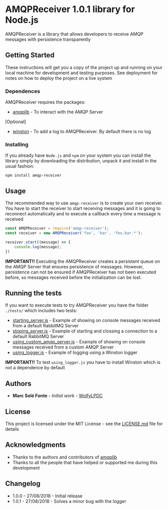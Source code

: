 # AMQPReceiver 1.0.1 library for Node.js

AMQPReceiver is a library that allows developers to receive AMQP messages with persistence transparently

## Getting Started

These instructions will get you a copy of the project up and running on your local machine for development and testing 
purposes. See deployment for notes on how to deploy the project on a live system

### Dependences

AMQPReceiver requires the packages:
- [amqplib](https://github.com/squaremo/amqp.node) - To interact with the AMQP Server

[Optional]
- [winston](https://github.com/winstonjs/winston) - To add a log to AMQPReceiver. By default there is no log


### Installing

If you already have `Node.js` and `npm` on your system you can install the library simply by downloading the 
distribution, unpack it and install in the usual fashion:

```
npm install amqp-receiver
```

## Usage

The recommended way to use `amqp-receiver` is to create your own receiver. You have to start the receiver to start 
receiving messages and it is going to reconnect automatically and to execute a callback every time a message is 
received

```js
const AMQPReceiver = require('amqp-receiver');
const receiver = new AMQPReceiver('foo', 'bar', 'foo.bar.*');

receiver.start((message) => {
    console.log(message);
})
```
**__IMPORTANT!!__** Executing the AMQPReceiver creates a persistent queue on the AMQP Server that ensures persistence of
messages. However, persistence can not be ensured if AMQPReceiver has not been executed before, so messages received 
before the initialization can be lost.

## Running the tests

If you want to execute tests to try AMQPReceiver you have the folder `./tests/` which includes two tests:
 * [starting_server.js](https://github.com/WolfyLPDC/AMQPReceiver/blob/master/tests/starting_server.js) - Example of 
 showing on console messages received from a default RabbitMQ Server
 * [stoping_server.js](https://github.com/WolfyLPDC/AMQPReceiver/blob/master/tests/stoping_server.js) - Example of 
 starting and clossing a connection to a default RabbitMQ Server
 * [using_custom_amqp_server.js](https://github.com/WolfyLPDC/AMQPReceiver/blob/master/tests/using_custom_amqp_server.js) - 
 Example of showing on console messages received from a custom AMQP Server
 * [using_logger.js](https://github.com/WolfyLPDC/AMQPReceiver/blob/master/tests/using_logger.js) - Example of logging 
 using a Winston logger
 
**__IMPORTANT!!__** To test `using_logger.js` you have to install Winston which is not a dependence by default

## Authors

* **Marc Solé Fonte** - *Initial work* - [WolfyLPDC](https://github.com/WolfyLPDC/)

## License

This project is licensed under the MIT License - see the 
[LICENSE.md](https://github.com/WolfyLPDC/AMQPReceiver/blob/master/LICENSE.md) file for details

## Acknowledgments

* Thanks to the authors and contributors of [amqplib](https://github.com/squaremo/amqp.node)
* Thanks to all the people that have helped or supported me during this development

## Changelog

- 1.0.0 - 27/08/2018 - Initial release
- 1.0.1 - 27/08/2018 - Solves a minor bug with the logger